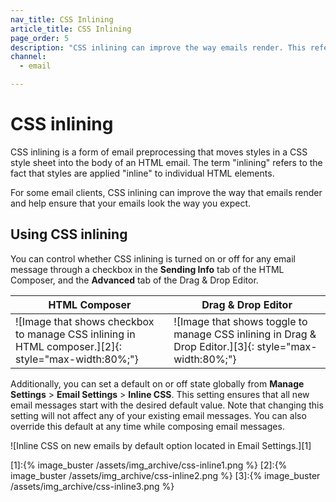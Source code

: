 ```yaml
---
nav_title: CSS Inlining
article_title: CSS Inlining
page_order: 5
description: "CSS inlining can improve the way emails render. This reference article covers how to enable CSS inlining and some best practices."
channel:
  - email

---
```


# CSS inlining

CSS inlining is a form of email preprocessing that moves styles in a CSS style sheet into the body of an HTML email. The term "inlining" refers to the fact that styles are applied "inline" to individual HTML elements.

For some email clients, CSS inlining can improve the way that emails render and help ensure that your emails look the way you expect.

## Using CSS inlining

You can control whether CSS inlining is turned on or off for any email message through a checkbox in the **Sending Info** tab of the HTML Composer, and the **Advanced** tab of the Drag & Drop Editor.

| HTML Composer | Drag & Drop Editor|
| --- | --- |
| ![Image that shows checkbox to manage CSS inlining in HTML composer.][2]{: style="max-width:80%;"} | ![Image that shows toggle to manage CSS inlining in Drag & Drop Editor.][3]{: style="max-width:80%;"} |

Additionally, you can set a default on or off state globally from **Manage Settings** > **Email Settings** > **Inline CSS**. This setting ensures that all new email messages start with the desired default value. Note that changing this setting will not affect any of your existing email messages. You can also override this default at any time while composing email messages.

![Inline CSS on new emails by default option located in Email Settings.][1]

[1]:{% image_buster /assets/img_archive/css-inline1.png %}
[2]:{% image_buster /assets/img_archive/css-inline2.png %}
[3]:{% image_buster /assets/img_archive/css-inline3.png %}

